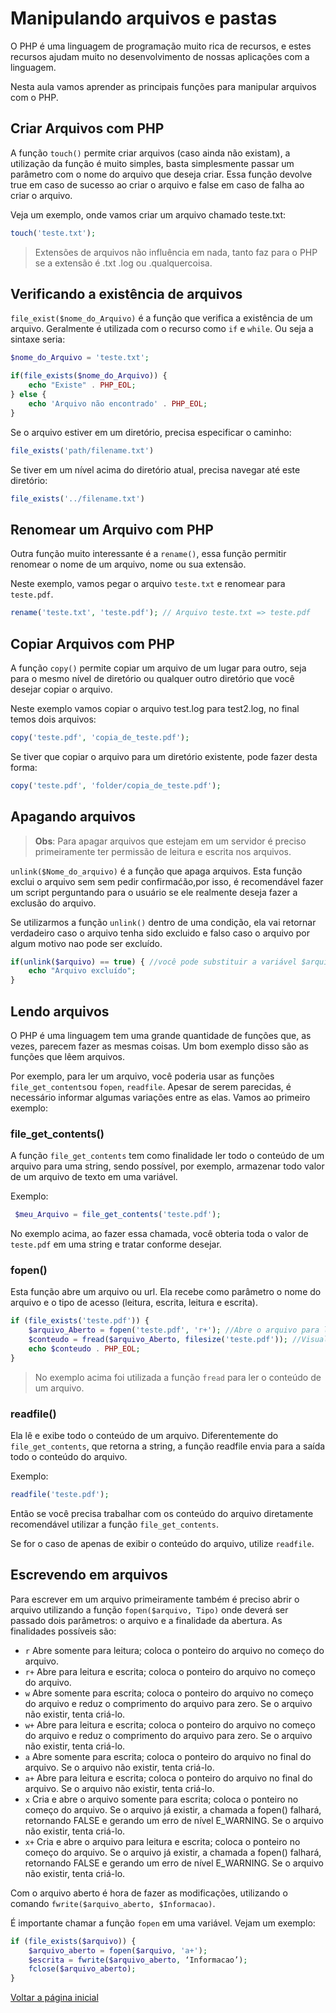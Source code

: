 # Manipulando arquivos e pastas

O PHP é uma linguagem de programação muito rica de recursos, e estes recursos ajudam muito no desenvolvimento de nossas aplicações com a linguagem.

Nesta aula vamos aprender as principais funções para manipular arquivos com o PHP.

## Criar Arquivos com PHP

A função `touch()` permite criar arquivos (caso ainda não existam), a utilização da função é muito simples, basta simplesmente passar um parâmetro com o nome do arquivo que deseja criar. Essa função devolve true em caso de sucesso ao criar o arquivo e false em caso de falha ao criar o arquivo.

Veja um exemplo, onde vamos criar um arquivo chamado teste.txt:
```php
touch('teste.txt');
```
> Extensões de arquivos não influência em nada, tanto faz para o PHP se a extensão é .txt .log ou .qualquercoisa.

## Verificando a existência de arquivos

`file_exist($nome_do_Arquivo)` é a função que verifica a existência de um arquivo. Geralmente é utilizada com o recurso como `if` e `while`. Ou seja a sintaxe seria:

```php
$nome_do_Arquivo = 'teste.txt';

if(file_exists($nome_do_Arquivo)) {
    echo "Existe" . PHP_EOL;
} else {
    echo 'Arquivo não encontrado' . PHP_EOL;
}
```
Se o arquivo estiver em um diretório, precisa especificar o caminho:
```php
file_exists('path/filename.txt')
```

Se tiver em um nível acima do diretório atual, precisa navegar até este diretório:
```php	
file_exists('../filename.txt')
```
## Renomear um Arquivo com PHP

Outra função muito interessante é a `rename()`, essa função permitir renomear o nome de um arquivo, nome ou sua extensão.

Neste exemplo, vamos pegar o arquivo `teste.txt` e renomear para `teste.pdf`.

```php
rename('teste.txt', 'teste.pdf'); // Arquivo teste.txt => teste.pdf
```
## Copiar Arquivos com PHP

A função `copy()` permite copiar um arquivo de um lugar para outro, seja para o mesmo nível de diretório ou qualquer outro diretório que você desejar copiar o arquivo.

Neste exemplo vamos copiar o arquivo test.log para test2.log, no final temos dois arquivos:
```php
copy('teste.pdf', 'copia_de_teste.pdf');
```

Se tiver que copiar o arquivo para um diretório existente, pode fazer desta forma:
```php
copy('teste.pdf', 'folder/copia_de_teste.pdf');
```
## Apagando arquivos

> **Obs**: Para apagar arquivos que estejam em um servidor é preciso primeiramente ter permissão de leitura e escrita nos arquivos.

`unlink($Nome_do_arquivo)` é a função que apaga arquivos. Esta função exclui o arquivo sem sem pedir confirmaćão,por isso, é recomendável fazer um script perguntando para o usuário se ele realmente deseja fazer a exclusão do arquivo.

Se utilizarmos a função `unlink()` dentro de uma condição, ela vai retornar verdadeiro caso o arquivo tenha sido excluido e falso caso o arquivo por algum motivo nao pode ser excluído.

```php
if(unlink($arquivo) == true) { //você pode substituir a variável $arquivo pelo nome do arquivo
    echo "Arquivo excluído";
}
```
## Lendo arquivos

O PHP é uma linguagem tem uma grande quantidade de funções que, as vezes, parecem fazer as mesmas coisas. Um bom exemplo disso são as funções que lêem arquivos.

Por exemplo, para ler um arquivo, você poderia usar as funções `file_get_contents`ou `fopen`, `readfile`. Apesar de serem parecidas, é necessário informar algumas variações entre as elas. 
Vamos ao primeiro exemplo:
### file_get_contents()
A função `file_get_contents` tem como finalidade ler todo o conteúdo de um arquivo para uma string, sendo possível, por exemplo, armazenar todo valor de um arquivo de texto em uma variável.

Exemplo:

```php
 $meu_Arquivo = file_get_contents('teste.pdf');
```
No exemplo acima, ao fazer essa chamada, você obteria toda o valor de `teste.pdf` em uma string e tratar conforme desejar.

### fopen()
Esta função abre um arquivo ou url. Ela recebe como parâmetro o nome do arquivo e o tipo de acesso (leitura, escrita, leitura e escrita).

```php
if (file_exists('teste.pdf')) {
    $arquivo_Aberto = fopen('teste.pdf', 'r+'); //Abre o arquivo para leitura
    $conteudo = fread($arquivo_Aberto, filesize('teste.pdf')); //Visualiza o conteúdo
    echo $conteudo . PHP_EOL;
}
```
> No exemplo acima foi utilizada a função `fread` para ler o conteúdo de um arquivo.

### readfile()
Ela lê e exibe todo o conteúdo de um arquivo. Diferentemente do `file_get_contents`, que retorna a string, a função readfile envia para a saída todo o conteúdo do arquivo. 

Exemplo:

```php
readfile('teste.pdf');
```
Então se você precisa trabalhar com os conteúdo do arquivo diretamente recomendável utilizar a função `file_get_contents`.

Se for o caso de apenas de exibir o conteúdo do arquivo, utilize `readfile`.

## Escrevendo em arquivos

Para escrever em um arquivo primeiramente também é preciso abrir o arquivo utilizando a função `fopen($arquivo, Tipo)` onde deverá ser passado dois parâmetros: o arquivo e a finalidade da abertura. As finalidades possíveis são:

- `r` Abre somente para leitura; coloca o ponteiro do arquivo no começo do arquivo.
- `r+` Abre para leitura e escrita; coloca o ponteiro do arquivo no começo do arquivo.
- `w` Abre somente para escrita; coloca o ponteiro do arquivo no começo do arquivo e reduz o comprimento do arquivo para zero. Se o arquivo não existir, tenta criá-lo.
- `w+` Abre para leitura e escrita; coloca o ponteiro do arquivo no começo do arquivo e reduz o comprimento do arquivo para zero. Se o arquivo não existir, tenta criá-lo.
- `a` Abre somente para escrita; coloca o ponteiro do arquivo no final do arquivo. Se o arquivo não existir, tenta criá-lo.
- `a+` Abre para leitura e escrita; coloca o ponteiro do arquivo no final do arquivo. Se o arquivo não existir, tenta criá-lo.
- `x` Cria e abre o arquivo somente para escrita; coloca o ponteiro no começo do arquivo. Se o arquivo já existir, a chamada a fopen() falhará, retornando FALSE e gerando um erro de nível E_WARNING. Se o arquivo não existir, tenta criá-lo. 
- `x+` Cria e abre o arquivo para leitura e escrita; coloca o ponteiro no começo do arquivo. Se o arquivo já existir, a chamada a fopen() falhará, retornando FALSE e gerando um erro de nível E_WARNING. Se o arquivo não existir, tenta criá-lo. 


Com o arquivo aberto é hora de fazer as modificações, utilizando o comando `fwrite($arquivo_aberto, $Informacao)`.

É importante chamar a função `fopen` em uma variável. Vejam um exemplo:

```php
if (file_exists($arquivo)) {
    $arquivo_aberto = fopen($arquivo, 'a+');
    $escrita = fwrite($arquivo_aberto, ‘Informacao’);
    fclose($arquivo_aberto);
}
```

[Voltar a página inicial](../README.md)